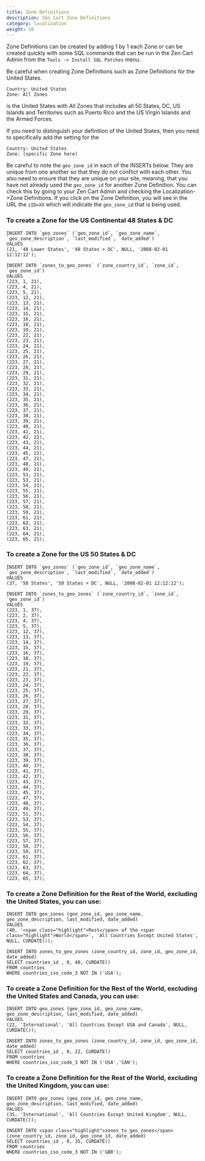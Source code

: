 ```yaml
---
title: Zone Definitions 
description: Zen Cart Zone Definitions 
category: localization 
weight: 10
---
```


Zone Definitions can be created by adding 1 by 1 each Zone or can be created quickly with some SQL commands that can be run in the Zen Cart Admin from the `Tools -> Install SQL Patches` menu. 

Be careful when creating Zone Definitions such as Zone Definitions for the United States.  

```
Country: United States  
Zone: All Zones  
```

is the United States with All Zones that includes all 50 States, DC, US Islands and Territories such as Puerto Rico and the US Virgin Islands and the Armed Forces.  

If you need to distinguish your definition of the United States, then you need to specifically add the setting for the  

```
Country: United States  
Zone: (specific Zone here)  
```

Be careful to note the `geo_zone_id` in each of the INSERTs below. They are unique from one another so that they do not conflict with each other. You also need to ensure that they are unique on your site, meaning, that you have not already used the `geo_zone_id` for another Zone Definition. You can check this by going to your Zen Cart Admin and checking the Localization-&gt;Zone Definitions.  If you click on the Zone Definition, you will see in the URL the `zID=XX` which will indicate the `geo_zone_id` that is being used.  

### To create a Zone for the US Continental 48 States & DC

```
INSERT INTO `geo_zones` (`geo_zone_id`, `geo_zone_name`, `geo_zone_description`, `last_modified`, `date_added`)   
VALUES   
(21, '48 Lower States', '48 States + DC', NULL, '2008-02-01 12:12:12');  

INSERT INTO `zones_to_geo_zones` (`zone_country_id`, `zone_id`, `geo_zone_id`)   
VALUES  
(223, 1, 21),  
(223, 4, 21),  
(223, 5, 21),  
(223, 12, 21),  
(223, 13, 21),  
(223, 14, 21),  
(223, 15, 21),  
(223, 16, 21),  
(223, 18, 21),  
(223, 19, 21),  
(223, 22, 21),  
(223, 23, 21),  
(223, 24, 21),  
(223, 25, 21),  
(223, 26, 21),  
(223, 27, 21),  
(223, 28, 21),  
(223, 29, 21),  
(223, 31, 21),  
(223, 32, 21),  
(223, 33, 21),  
(223, 34, 21),  
(223, 35, 21),  
(223, 36, 21),  
(223, 37, 21),  
(223, 38, 21),  
(223, 39, 21),  
(223, 40, 21),  
(223, 41, 21),  
(223, 42, 21),  
(223, 43, 21),  
(223, 44, 21),  
(223, 45, 21),  
(223, 47, 21),  
(223, 48, 21),  
(223, 49, 21),  
(223, 51, 21),  
(223, 53, 21),  
(223, 54, 21),  
(223, 55, 21),  
(223, 56, 21),  
(223, 57, 21),  
(223, 58, 21),  
(223, 59, 21),  
(223, 61, 21),  
(223, 62, 21),  
(223, 63, 21),  
(223, 64, 21),  
(223, 65, 21);  
```

### To create a Zone for the US 50 States & DC

```
INSERT INTO `geo_zones` (`geo_zone_id`, `geo_zone_name`, `geo_zone_description`, `last_modified`, `date_added`) 
VALUES 
(37, '50 States', '50 States + DC', NULL, '2008-02-01 12:12:12');

INSERT INTO `zones_to_geo_zones` (`zone_country_id`, `zone_id`, `geo_zone_id`) 
VALUES
(223, 1, 37),
(223, 2, 37),
(223, 4, 37),
(223, 5, 37),
(223, 12, 37),
(223, 13, 37),
(223, 14, 37),
(223, 15, 37),
(223, 16, 37),
(223, 18, 37),
(223, 19, 37),
(223, 21, 37),
(223, 22, 37),
(223, 23, 37),
(223, 24, 37),
(223, 25, 37),
(223, 26, 37),
(223, 27, 37),
(223, 28, 37),
(223, 29, 37),
(223, 31, 37),
(223, 32, 37),
(223, 33, 37),
(223, 34, 37),
(223, 35, 37),
(223, 36, 37),
(223, 37, 37),
(223, 38, 37),
(223, 39, 37),
(223, 40, 37),
(223, 41, 37),
(223, 42, 37),
(223, 43, 37),
(223, 44, 37),
(223, 45, 37),
(223, 47, 37),
(223, 48, 37),
(223, 49, 37),
(223, 51, 37),
(223, 53, 37),
(223, 54, 37),
(223, 55, 37),
(223, 56, 37),
(223, 57, 37),
(223, 58, 37),
(223, 59, 37),
(223, 61, 37),
(223, 62, 37),
(223, 63, 37),
(223, 64, 37),
(223, 65, 37);  

```

### To create a Zone Definition for the Rest of the World, excluding the United States, you can use:

```
INSERT INTO geo_zones (geo_zone_id, geo_zone_name, geo_zone_description, last_modified, date_added)   
VALUES   
(40, '<span class="highlight">Rest</span> of the <span class="highlight">World</span>', 'All Countries Except United States', NULL, CURDATE());  

INSERT INTO zones_to_geo_zones (zone_country_id, zone_id, geo_zone_id, date_added)   
SELECT countries_id , 0, 40, CURDATE()   
FROM countries   
WHERE countries_iso_code_3 NOT IN ('USA');  
```

### To create a Zone Definition for the Rest of the World, excluding the United States and Canada, you can use:

```
INSERT INTO geo_zones (geo_zone_id, geo_zone_name, geo_zone_description, last_modified, date_added)   
VALUES   
(22, 'International', 'All Countries Except USA and Canada', NULL, CURDATE());  

INSERT INTO zones_to_geo_zones (zone_country_id, zone_id, geo_zone_id, date_added)  
SELECT countries_id , 0, 22, CURDATE()  
FROM countries  
WHERE countries_iso_code_3 NOT IN ('USA','CAN');  
```

### To create a Zone Definition for the Rest of the World, excluding the United Kingdom, you can use:

```
INSERT INTO geo_zones (geo_zone_id, geo_zone_name, geo_zone_description, last_modified, date_added)   
VALUES   
(35, 'International', 'All Countries Except United Kingdom', NULL, CURDATE());  

INSERT INTO <span class="highlight">zones_to_geo_zones</span> (zone_country_id, zone_id, geo_zone_id, date_added)   
SELECT countries_id , 0, 35, CURDATE()   
FROM countries   
WHERE countries_iso_code_3 NOT IN ('GBR');  
```


